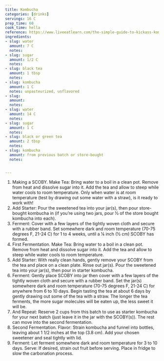```yaml
---
title: Kombucha
categories: [drinks]
servings: 16 C
prep_time: 60
cook_time: hella
reference: https://www.liveeatlearn.com/the-simple-guide-to-kickass-kombucha/
ingredients:
- slug: water
  amount: 7 C
  notes:
- slug: sugar
  amount: 1/2 C
  notes:
- slug: black tea
  amount: 1 tbsp
  notes:
- slug: kombucha
  amount: 1 C
  notes: unpasteurized, unflavored
- slug: 
  amount:
  notes:
- slug: water
  amount: 14 C
  notes: 
- slug: sugar
  amount: 1 C
  notes:
- slug: black or green tea
  amount: 2 tbsp
  notes:
- slug: kombucha
  amount: from previous batch or store-bought
  notes:


---
```


1. Making a SCOBY. Make Tea: Bring water to a boil in a clean pot. Remove from heat and dissolve sugar into it. Add the tea and allow to steep while water cools to room temperature. Only when water is at room temperature (test by drawing out some water with a straw), is it ready to work with!
2. Add Starter: Pour the sweetened tea into your jar(s), then pour store-bought kombucha in (if you’re using two jars, pour ½ of the store bought kombucha into each).
3. Ferment: Cover with a few layers of the tightly woven cloth and secure with a rubber band. Set somewhere dark and room temperature (70-75 degrees F, 21-24 C) for 1 to 4 weeks, until a ¼ inch (½ cm) SCOBY has formed.
4. First Fermentation. Make Tea: Bring water to a boil in a clean pot. Remove from heat and dissolve sugar into it. Add the tea and allow to steep while water cools to room temperature. 
5. Add Starter: With really clean hands, gently remove your SCOBY from the tea and place on a clean plate. Rinse out jar(s). Pour the sweetened tea into your jar(s), then pour in starter kombucha.
6. Ferment: Gently place SCOBY into jar then cover with a few layers of the tightly woven cloth and secure with a rubber band. Set the jar(s) somewhere dark and room temperature (70-75 degrees F, 21-24 C) for anywhere from 6 to 10 days. Begin tasting the tea at about 6 days by gently drawing out some of the tea with a straw.  The longer the tea ferments, the more sugar molecules will be eaten up, the less sweet it will be.
7. And Repeat: Reserve 2 cups from this batch to use as starter kombucha for your next batch (just leave it in the jar with the SCOBY(s)). The rest can move into the second fermentation.
8. Second Fermentation. Flavor: Strain kombucha and funnel into bottles, leaving about 1 1/2 inches at the top (3.8 cm). Add your chosen sweetener and seal tightly with lid.
9. Ferment: Let ferment somewhere dark and room temperature for 3 to 10 days. Serve: If desired, strain out fruit before serving. Place in fridge to slow the carbonation process.

